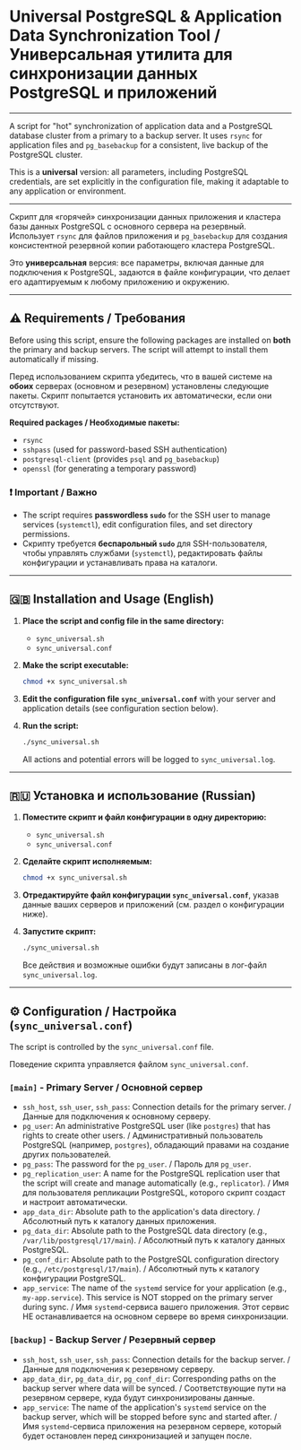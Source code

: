 # Universal PostgreSQL & Application Data Synchronization Tool / Универсальная утилита для синхронизации данных PostgreSQL и приложений
---

A script for "hot" synchronization of application data and a PostgreSQL database cluster from a primary to a backup server. It uses `rsync` for application files and `pg_basebackup` for a consistent, live backup of the PostgreSQL cluster.

This is a **universal** version: all parameters, including PostgreSQL credentials, are set explicitly in the configuration file, making it adaptable to any application or environment.

---

Скрипт для «горячей» синхронизации данных приложения и кластера базы данных PostgreSQL с основного сервера на резервный. Использует `rsync` для файлов приложения и `pg_basebackup` для создания консистентной резервной копии работающего кластера PostgreSQL.

Это **универсальная** версия: все параметры, включая данные для подключения к PostgreSQL, задаются в файле конфигурации, что делает его адаптируемым к любому приложению и окружению.

---

## ⚠️ Requirements / Требования

Before using this script, ensure the following packages are installed on **both** the primary and backup servers. The script will attempt to install them automatically if missing.

Перед использованием скрипта убедитесь, что в вашей системе на **обоих** серверах (основном и резервном) установлены следующие пакеты. Скрипт попытается установить их автоматически, если они отсутствуют.

**Required packages / Необходимые пакеты:**
- `rsync`
- `sshpass` (used for password-based SSH authentication)
- `postgresql-client` (provides `psql` and `pg_basebackup`)
- `openssl` (for generating a temporary password)

### ❗ Important / Важно
- The script requires **passwordless `sudo`** for the SSH user to manage services (`systemctl`), edit configuration files, and set directory permissions.
- Скрипту требуется **беспарольный `sudo`** для SSH-пользователя, чтобы управлять службами (`systemctl`), редактировать файлы конфигурации и устанавливать права на каталоги.

---

## 🇬🇧 Installation and Usage (English)

1.  **Place the script and config file in the same directory:**
    - `sync_universal.sh`
    - `sync_universal.conf`

2.  **Make the script executable:**
    ```bash
    chmod +x sync_universal.sh
    ```

3.  **Edit the configuration file `sync_universal.conf`** with your server and application details (see configuration section below).

4.  **Run the script:**
    ```bash
    ./sync_universal.sh
    ```
    All actions and potential errors will be logged to `sync_universal.log`.

---

## 🇷🇺 Установка и использование (Russian)

1.  **Поместите скрипт и файл конфигурации в одну директорию:**
    - `sync_universal.sh`
    - `sync_universal.conf`

2.  **Сделайте скрипт исполняемым:**
    ```bash
    chmod +x sync_universal.sh
    ```
3.  **Отредактируйте файл конфигурации `sync_universal.conf`**, указав данные ваших серверов и приложений (см. раздел о конфигурации ниже).

4.  **Запустите скрипт:**
    ```bash
    ./sync_universal.sh
    ```
    Все действия и возможные ошибки будут записаны в лог-файл `sync_universal.log`.

---

## ⚙️ Configuration / Настройка (`sync_universal.conf`)

The script is controlled by the `sync_universal.conf` file.

Поведение скрипта управляется файлом `sync_universal.conf`.

### `[main]` - Primary Server / Основной сервер
-   `ssh_host`, `ssh_user`, `ssh_pass`: Connection details for the primary server. / Данные для подключения к основному серверу.
-   `pg_user`: An administrative PostgreSQL user (like `postgres`) that has rights to create other users. / Административный пользователь PostgreSQL (например, `postgres`), обладающий правами на создание других пользователей.
-   `pg_pass`: The password for the `pg_user`. / Пароль для `pg_user`.
-   `pg_replication_user`: A name for the PostgreSQL replication user that the script will create and manage automatically (e.g., `replicator`). / Имя для пользователя репликации PostgreSQL, которого скрипт создаст и настроит автоматически.
-   `app_data_dir`: Absolute path to the application's data directory. / Абсолютный путь к каталогу данных приложения.
-   `pg_data_dir`: Absolute path to the PostgreSQL data directory (e.g., `/var/lib/postgresql/17/main`). / Абсолютный путь к каталогу данных PostgreSQL.
-   `pg_conf_dir`: Absolute path to the PostgreSQL configuration directory (e.g., `/etc/postgresql/17/main`). / Абсолютный путь к каталогу конфигурации PostgreSQL.
-   `app_service`: The name of the `systemd` service for your application (e.g., `my-app.service`). This service is NOT stopped on the primary server during sync. / Имя `systemd`-сервиса вашего приложения. Этот сервис НЕ останавливается на основном сервере во время синхронизации.

### `[backup]` - Backup Server / Резервный сервер
-   `ssh_host`, `ssh_user`, `ssh_pass`: Connection details for the backup server. / Данные для подключения к резервному серверу.
-   `app_data_dir`, `pg_data_dir`, `pg_conf_dir`: Corresponding paths on the backup server where data will be synced. / Соответствующие пути на резервном сервере, куда будут синхронизированы данные.
-   `app_service`: The name of the application's `systemd` service on the backup server, which will be stopped before sync and started after. / Имя `systemd`-сервиса приложения на резервном сервере, который будет остановлен перед синхронизацией и запущен после. 
